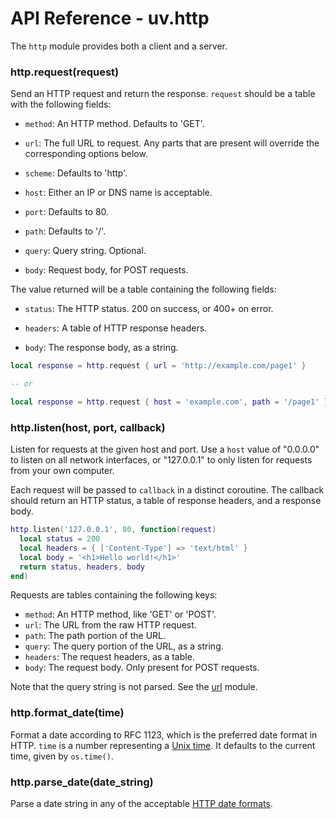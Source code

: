 API Reference - uv.http
=======================

The `http` module provides both a client and a server.

### http.request(request)

Send an HTTP request and return the response. `request` should be a table with
the following fields:

- `method`: An HTTP method. Defaults to 'GET'.

- `url`: The full URL to request. Any parts that are present will override the
  corresponding options below.

- `scheme`: Defaults to 'http'.

- `host`: Either an IP or DNS name is acceptable.

- `port`: Defaults to 80.

- `path`: Defaults to '/'.

- `query`: Query string. Optional.

- `body`: Request body, for POST requests.

The value returned will be a table containing the following fields:

- `status`: The HTTP status. 200 on success, or 400+ on error.

- `headers`: A table of HTTP response headers.

- `body`: The response body, as a string.

```lua
local response = http.request { url = 'http://example.com/page1' }

-- or

local response = http.request { host = 'example.com', path = '/page1' }
```

### http.listen(host, port, callback)

Listen for requests at the given host and port. Use a `host` value of
"0.0.0.0" to listen on all network interfaces, or "127.0.0.1" to only listen
for requests from your own computer.

Each request will be passed to `callback` in a distinct coroutine. The
callback should return an HTTP status, a table of response headers, and a
response body.

```lua
http.listen('127.0.0.1', 80, function(request)
  local status = 200
  local headers = { ['Content-Type'] => 'text/html' }
  local body = '<h1>Hello world!</h1>'
  return status, headers, body
end)
```

Requests are tables containing the following keys:

- `method`: An HTTP method, like 'GET' or 'POST'.
- `url`: The URL from the raw HTTP request.
- `path`: The path portion of the URL.
- `query`: The query portion of the URL, as a string.
- `headers`: The request headers, as a table.
- `body`: The request body. Only present for POST requests.

Note that the query string is not parsed. See the [url](url.md) module.

### http.format_date(time)

Format a date according to RFC 1123, which is the preferred date format in
HTTP. `time` is a number representing a [Unix time]. It defaults to the current time, given by `os.time()`.

### http.parse_date(date_string)

Parse a date string in any of the acceptable [HTTP date formats].

[HTTP date formats]: http://www.w3.org/Protocols/rfc2616/rfc2616-sec3.html#sec3.3

[Unix time]: http://en.wikipedia.org/wiki/Unix_time
